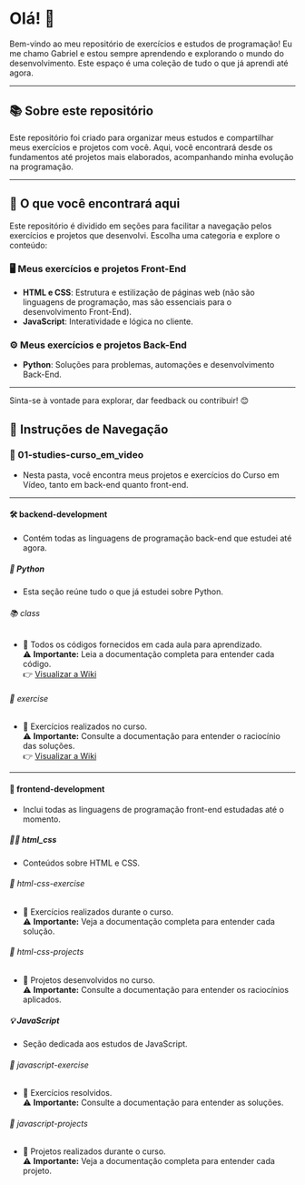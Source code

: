 # Olá! 👋

Bem-vindo ao meu repositório de exercícios e estudos de programação! Eu me chamo Gabriel e estou sempre aprendendo e explorando o mundo do desenvolvimento. Este espaço é uma coleção de tudo o que já aprendi até agora.

---

## 📚 Sobre este repositório

Este repositório foi criado para organizar meus estudos e compartilhar meus exercícios e projetos com você. Aqui, você encontrará desde os fundamentos até projetos mais elaborados, acompanhando minha evolução na programação.

---

## 🚀 O que você encontrará aqui

Este repositório é dividido em seções para facilitar a navegação pelos exercícios e projetos que desenvolvi. Escolha uma categoria e explore o conteúdo:

### 🖥️ Meus exercícios e projetos Front-End
- **HTML e CSS**: Estrutura e estilização de páginas web (não são linguagens de programação, mas são essenciais para o desenvolvimento Front-End).
- **JavaScript**: Interatividade e lógica no cliente.

### ⚙️ Meus exercícios e projetos Back-End
- **Python**: Soluções para problemas, automações e desenvolvimento Back-End.

---

Sinta-se à vontade para explorar, dar feedback ou contribuir! 😊

## 🚀 Instruções de Navegação  

### 📁 01-studies-curso_em_video  
- Nesta pasta, você encontra meus projetos e exercícios do Curso em Vídeo, tanto em back-end quanto front-end.  

---

#### 🛠️ backend-development  
- Contém todas as linguagens de programação back-end que estudei até agora.  

##### 🐍 Python  
- Esta seção reúne tudo o que já estudei sobre Python.  

###### 📚 class  
- 📄 Todos os códigos fornecidos em cada aula para aprendizado.  
⚠️ **Importante:** Leia a documentação completa para entender cada código.  
👉 [Visualizar a Wiki](#)  

###### 💪 exercise  
- 📝 Exercícios realizados no curso.  
⚠️ **Importante:** Consulte a documentação para entender o raciocínio das soluções.  
👉 [Visualizar a Wiki](#)  

---

#### 🎨 frontend-development  
- Inclui todas as linguagens de programação front-end estudadas até o momento.  

##### 🧑‍🎨 html_css  
- Conteúdos sobre HTML e CSS.  

###### 💪 html-css-exercise  
- 📘 Exercícios realizados durante o curso.  
⚠️ **Importante:** Veja a documentação completa para entender cada solução.  

###### 🚀 html-css-projects  
- 📁 Projetos desenvolvidos no curso.  
⚠️ **Importante:** Consulte a documentação para entender os raciocínios aplicados.  

##### 💡 JavaScript  
- Seção dedicada aos estudos de JavaScript.  

###### 💪 javascript-exercise  
- 📘 Exercícios resolvidos.  
⚠️ **Importante:** Consulte a documentação para entender as soluções.  

###### 🚀 javascript-projects  
- 📁 Projetos realizados durante o curso.  
⚠️ **Importante:** Veja a documentação completa para entender cada projeto.  
